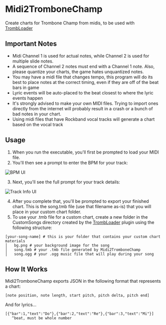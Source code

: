 # Midi2TromboneChamp
Create charts for Trombone Champ from midis, to be used with [TrombLoader](https://github.com/NyxTheShield/TrombLoader)

## Important Notes
* Midi Channel 1 is used for actual notes, while Channel 2 is used for multiple slide notes.
* A sequence of Channel 2 notes must end with a Channel 1 note. Also, please quantize your charts, the game hates unquantized notes.
* You may have a midi file that changes tempo, this program will do its best to place notes at the correct timing, even if they are off of the beat bars in game
* Lyric events will be auto-placed to the beat closest to where the lyric events happen
* It's strongly advised to make your own MIDI files. Trying to import ones directly from the internet will probably result in a crash or a bunch of bad notes in your chart.
* Using midi files that have Rockband vocal tracks will generate a chart based on the vocal track

## Usage
1. When you run the executable, you'll first be prompted to load your MIDI file.
2. You'll then see a prompt to enter the BPM for your track:

![BPM UI](https://i.imgur.com/kMV70la.png)

3. Next, you'll see the full prompt for your track details:

![Track Info UI](https://i.imgur.com/jn3s2a7.png)

4. After you complete that, you'll be prompted to export your finished chart. This is the song.tmb file (use that filename as-is) that you will place in your custom chart folder.
5. To use your .tmb file for a custom chart, create a new folder in the CustomSongs directory created by the [TrombLoader](https://github.com/NyxTheShield/TrombLoader) plugin using the following structure:

```
[your-song-name] # this is your folder that contains your custom chart materials
│   bg.png # your background image for the song
│   song.tmb # your .tmb file generated by Midi2TromboneChamp
│   song.ogg # your .ogg music file that will play during your song
```

## How It Works
Midi2TromboneChamp exports JSON in the following format that represents a chart:

```
[note position, note length, start pitch, pitch delta, pitch end]
```

And for lyrics...

```
[{"bar":1,"text":"Do"},{"bar":2,"text":"Re"},{"bar":3,"text":"Mi"}]
   ^beat, must be whole number
```